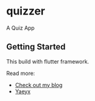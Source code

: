 # quizzer

A Quiz App

## Getting Started

This build with flutter framework.

Read more:

- [Check out my blog](https://shit.yaeyx.com/)
- [Yaeyx](https://yaeyx.com)

